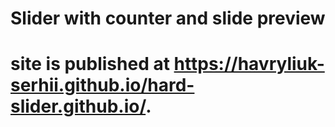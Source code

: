 # Slider with counter and slide preview

# site is published at https://havryliuk-serhii.github.io/hard-slider.github.io/.
